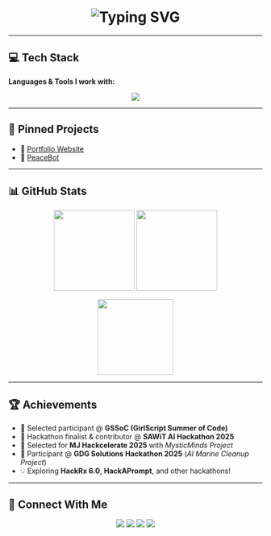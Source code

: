 <!-- Animated Header -->
<h1 align="center">
  <img src="https://readme-typing-svg.demolab.com?font=Fira+Code&weight=600&size=28&duration=3500&pause=1000&color=FF6EC7&center=true&vCenter=true&width=500&lines=Hey%2C+I'm+Syeda+Alizah!;AI+%26+Software+Dev+Enthusiast;Open+Source+Contributor+%40GSSoC;Always+Learning+%26+Building+%F0%9F%9A%80" alt="Typing SVG" />
</h1>

---

## 💻 Tech Stack

**Languages & Tools I work with:**

<p align="center">
  <img src="https://skillicons.dev/icons?i=html,css,js,java,react,nodejs,tailwind,python,tensorflow,opencv,git,github,huggingface" />
</p>

---

## 📌 Pinned Projects

- 🔗 [Portfolio Website](https://gleeful-phoenix-9d2402.netlify.app/)  
- 🤖 [PeaceBot](https://github.com/alizahh-7/PeaceBot)  

---

## 📊 GitHub Stats

<p align="center">
  <img src="https://github-readme-stats.vercel.app/api?username=alizahh-7&show_icons=true&theme=radical" height="160"/>
  <img src="https://github-readme-streak-stats.herokuapp.com/?user=alizahh-7&theme=radical" height="160"/>
</p>

<p align="center">
  <img src="https://github-readme-stats.vercel.app/api/top-langs/?username=alizahh-7&layout=compact&theme=radical" height="150"/>
</p>

---

## 🏆 Achievements

- 🌟 Selected participant @ **GSSoC (GirlScript Summer of Code)**  
- 🚀 Hackathon finalist & contributor @ **SAWiT AI Hackathon 2025**  
- 🏅 Selected for **MJ Hackcelerate 2025** with *MysticMinds Project*  
- 🌊 Participant @ **GDG Solutions Hackathon 2025** (*AI Marine Cleanup Project*)  
- 💡 Exploring **HackRx 6.0**, **HackAPrompt**, and other hackathons!  

---

## 🤝 Connect With Me  

<p align="center">
  <a href="mailto:syeda.alizah06@gmail.com"><img src="https://img.shields.io/badge/Gmail-D14836?style=for-the-badge&logo=gmail&logoColor=white"/></a>
  <a href="https://www.instagram.com/syeda.zah_7"><img src="https://img.shields.io/badge/Instagram-E4405F?style=for-the-badge&logo=instagram&logoColor=white"/></a>
  <a href="https://discord.com/users/15_alizah"><img src="https://img.shields.io/badge/Discord-5865F2?style=for-the-badge&logo=discord&logoColor=white"/></a>
  <a href="https://www.linkedin.com/in/syedaalizah"><img src="https://img.shields.io/badge/LinkedIn-0A66C2?style=for-the-badge&logo=linkedin&logoColor=white"/></a>
</p>
